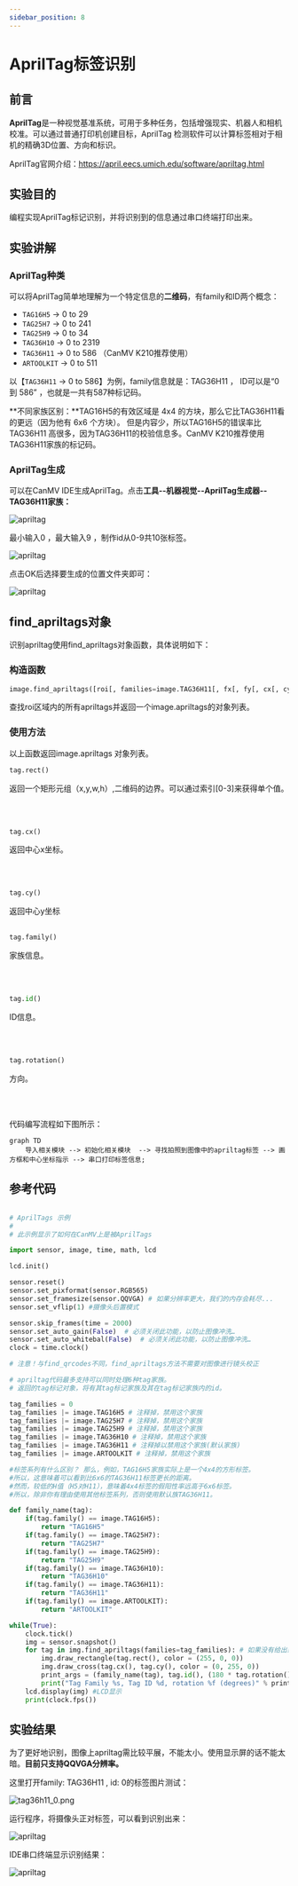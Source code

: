 ```yaml
---
sidebar_position: 8
---
```


# AprilTag标签识别

## 前言
**AprilTag**是一种视觉基准系统，可用于多种任务，包括增强现实、机器人和相机校准。可以通过普通打印机创建目标，AprilTag 检测软件可以计算标签相对于相机的精确3D位置、方向和标识。

AprilTag官网介绍：https://april.eecs.umich.edu/software/apriltag.html

## 实验目的
编程实现AprilTag标记识别，并将识别到的信息通过串口终端打印出来。

## 实验讲解

### AprilTag种类

可以将AprilTag简单地理解为一个特定信息的**二维码**，有family和ID两个概念：

- `TAG16H5` → 0 to 29
- `TAG25H7` → 0 to 241
- `TAG25H9` → 0 to 34
- `TAG36H10` → 0 to 2319
- `TAG36H11` → 0 to 586 （CanMV K210推荐使用）
- `ARTOOLKIT` → 0 to 511

以【`TAG36H11` → 0 to 586】为例，family信息就是：TAG36H11 ， ID可以是“0 到 586” ，也就是一共有587种标记码。

**不同家族区别：**TAG16H5的有效区域是 4x4 的方块，那么它比TAG36H11看的更远（因为他有 6x6 个方块）。 但是内容少，所以TAG16H5的错误率比TAG36H11 高很多，因为TAG36H11的校验信息多。CanMV K210推荐使用TAG36H11家族的标记码。

### AprilTag生成

可以在CanMV IDE生成AprilTag。点击**工具--机器视觉--AprilTag生成器--TAG36H11家族：**

![apriltag](./img/apriltag/apriltag1.png)

最小输入0 ，最大输入9 ，制作id从0-9共10张标签。

![apriltag](./img/apriltag/apriltag2.png)

点击OK后选择要生成的位置文件夹即可：

![apriltag](./img/apriltag/apriltag3.png)

## find_apriltags对象

识别apriltag使用find_apriltags对象函数，具体说明如下：

### 构造函数
```python
image.find_apriltags([roi[, families=image.TAG36H11[, fx[, fy[, cx[, cy]]]]]])
```
查找roi区域内的所有apriltags并返回一个image.apriltags的对象列表。

### 使用方法

以上函数返回image.apriltags 对象列表。

```python
tag.rect()
```
返回一个矩形元组（x,y,w,h）,二维码的边界。可以通过索引[0-3]来获得单个值。

<br></br>

```python
tag.cx()
```
返回中心x坐标。

<br></br>

```python
tag.cy()
```
返回中心y坐标
<br></br>

```python
tag.family()
```
家族信息。

<br></br>

```python
tag.id()
```
ID信息。

<br></br>

```python
tag.rotation()
```
方向。

<br></br>

代码编写流程如下图所示：

```mermaid
graph TD
    导入相关模块 --> 初始化相关模块  --> 寻找拍照到图像中的apriltag标签 --> 画方框和中心坐标指示 --> 串口打印标签信息;
```

## 参考代码

```python

# AprilTags 示例
#
# 此示例显示了如何在CanMV上是被AprilTags

import sensor, image, time, math, lcd

lcd.init()

sensor.reset()
sensor.set_pixformat(sensor.RGB565)
sensor.set_framesize(sensor.QQVGA) # 如果分辨率更大，我们的内存会耗尽...
sensor.set_vflip(1) #摄像头后置模式

sensor.skip_frames(time = 2000)
sensor.set_auto_gain(False)  # 必须关闭此功能，以防止图像冲洗…
sensor.set_auto_whitebal(False)  # 必须关闭此功能，以防止图像冲洗…
clock = time.clock()

# 注意！与find_qrcodes不同，find_apriltags方法不需要对图像进行镜头校正

# apriltag代码最多支持可以同时处理6种tag家族。
# 返回的tag标记对象，将有其tag标记家族及其在tag标记家族内的id。

tag_families = 0
tag_families |= image.TAG16H5 # 注释掉，禁用这个家族
tag_families |= image.TAG25H7 # 注释掉，禁用这个家族
tag_families |= image.TAG25H9 # 注释掉，禁用这个家族
tag_families |= image.TAG36H10 # 注释掉，禁用这个家族
tag_families |= image.TAG36H11 # 注释掉以禁用这个家族(默认家族)
tag_families |= image.ARTOOLKIT # 注释掉，禁用这个家族

#标签系列有什么区别？ 那么，例如，TAG16H5家族实际上是一个4x4的方形标签。
#所以，这意味着可以看到比6x6的TAG36H11标签更长的距离。
#然而，较低的H值（H5对H11），意味着4x4标签的假阳性率远高于6x6标签。
#所以，除非你有理由使用其他标签系列，否则使用默认族TAG36H11。

def family_name(tag):
    if(tag.family() == image.TAG16H5):
        return "TAG16H5"
    if(tag.family() == image.TAG25H7):
        return "TAG25H7"
    if(tag.family() == image.TAG25H9):
        return "TAG25H9"
    if(tag.family() == image.TAG36H10):
        return "TAG36H10"
    if(tag.family() == image.TAG36H11):
        return "TAG36H11"
    if(tag.family() == image.ARTOOLKIT):
        return "ARTOOLKIT"

while(True):
    clock.tick()
    img = sensor.snapshot()
    for tag in img.find_apriltags(families=tag_families): # 如果没有给出家族，默认TAG36H11。
        img.draw_rectangle(tag.rect(), color = (255, 0, 0))
        img.draw_cross(tag.cx(), tag.cy(), color = (0, 255, 0))
        print_args = (family_name(tag), tag.id(), (180 * tag.rotation()) / math.pi) #打印标签信息
        print("Tag Family %s, Tag ID %d, rotation %f (degrees)" % print_args)
    lcd.display(img) #LCD显示
    print(clock.fps())
```

## 实验结果

为了更好地识别，图像上apriltag需比较平展，不能太小。使用显示屏的话不能太暗。**目前只支持QQVGA分辨率。**

这里打开family: TAG36H11 , id: 0的标签图片测试：

![tag36h11_0.png](./img/apriltag/tag36h11_0.png)

运行程序，将摄像头正对标签，可以看到识别出来：

![apriltag](./img/apriltag/apriltag4.png)

IDE串口终端显示识别结果：

![apriltag](./img/apriltag/apriltag5.png)